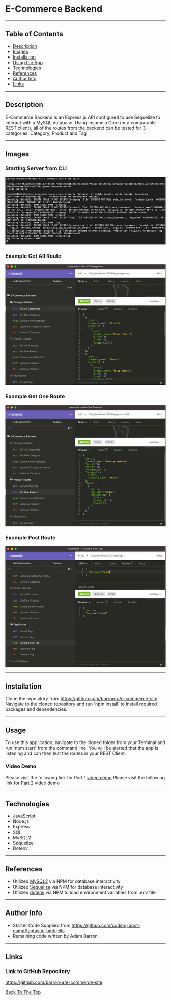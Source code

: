 # E-Commerce Backend

---

## Table of Contents

- [Description](#description)
- [Images](#images)
- [Installation](#installation)
- [Using the App](#usage)
- [Technologies](#technologies)
- [References](#references)
- [Author Info](#author-info)
- [Links](#links)

---

## Description
E-Commerce Backend is an Express.js API configured to use Sequelize to interact with a MySQL database. Using Insomnia Core (or a comparable REST client), all of the routes from the backend can be tested for 3 categories: Category, Product and Tag

---

## Images

### Starting Server from CLI
![Command to Start Server](/assets/images/server_start.jpg)

### Example Get All Route
![Examples of Get Route for All Categories](/assets/images/get_all_categories.jpg)

### Example Get One Route
![Example of Get Route for One Product](/assets/images/get_one_product.jpg)

### Example Post Route
![Example of Post Route for a New Tag](/assets/images/post_new_tag.jpg)

---

## Installation
Clone the repository from https://github.com/barron-a/e-commerce-site
Navigate to the cloned repository and run 'npm install' to install required packages and dependencies.

---

## Usage
To use this application, navigate to the cloned folder from your Terminal and run 'npm start' from the command line. You will be alerted that the app is listening and can then test the routes in your REST Client.

### Video Demo
Please visit the following link for Part 1 [video demo](https://drive.google.com/file/d/1qpJWrynmiEjn97IDvH8wLVF8v40VEBxI/view)
Please visit the following link for Part 2 [video demo](https://drive.google.com/file/d/1ife8fxmyA_9dj9tVDxgPFjZMqM36aii3/view)

---

## Technologies

- JavaScript
- Node.js
- Express
- SQL
- MySQL2
- Sequelize
- Dotenv

---

## References

- Utilized [MySQL2](https://www.npmjs.com/package/mysql2) via NPM for database interactivity
- Utilized [Sequelize](https://www.npmjs.com/package/sequelize) via NPM for database interactivity
- Utilized [dotenv](https://www.npmjs.com/package/dotenv) via NPM to load environment variables from .env file.

---

## Author Info
- Starter Code Supplied from https://github.com/coding-boot-camp/fantastic-umbrella
- Remaining code written by Adam Barron

---

## Links

### Link to GitHub Repository
https://github.com/barron-a/e-commerce-site


[Back To The Top](#Employee-Tracker)
